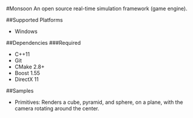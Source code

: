 #Monsoon
An open source real-time simulation framework (game engine).

##Supported Platforms
* Windows

##Dependencies
###Required
* C++11
* Git
* CMake 2.8+
* Boost 1.55
* DirectX 11

##Samples
* Primitives: Renders a cube, pyramid, and sphere, on a plane, with the camera rotating around the center.
